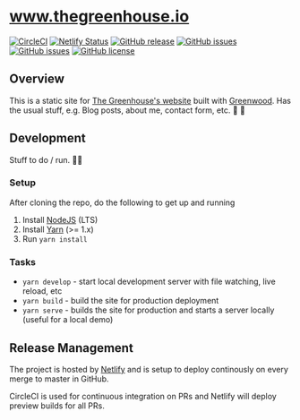 # www.thegreenhouse.io
[![CircleCI](https://circleci.com/gh/thegreenhouseio/www.thegreenhouse.io/tree/master.svg?style=svg)](https://circleci.com/gh/thegreenhouseio/www.thegreenhouse.io/tree/master)
[![Netlify Status](https://api.netlify.com/api/v1/badges/2c9b7dc5-c01a-43eb-86a4-094f7720e2fd/deploy-status)](https://app.netlify.com/sites/silly-snyder-ece0b2/deploys)
[![GitHub release](https://img.shields.io/github/tag/ProjectEvergreen/greenwood.svg)](https://github.com/ProjectEvergreen/greenwood/tags)
[![GitHub issues](https://img.shields.io/github/issues-raw/ProjectEvergreen/greenwood.svg)](https://github.com/ProjectEvergreen/greenwood/issues)
[![GitHub issues](https://img.shields.io/github/issues-pr-raw/ProjectEvergreen/greenwood.svg)](https://github.com/ProjectEvergreen/greenwood/issues)
[![GitHub license](https://img.shields.io/badge/license-MIT-blue.svg)](https://raw.githubusercontent.com/ProjectEvergreen/greenwood/master/LICENSE.md)


## Overview
This is a static site for [The Greenhouse's website](https://www.thegreenhouse.io) built with [Greenwood](https://www.greenwoodjs.io/).  Has the usual stuff, e.g. Blog posts, about me, contact form, etc.  🌟 💯

## Development
Stuff to do / run. 🏃‍♂️

### Setup
After cloning the repo, do the following to get up and running
1. Install [NodeJS](https://nodejs.org/en/) (LTS)
1. Install [Yarn](https://yarnpkg.com/en/) (>= 1.x)
1. Run `yarn install`

### Tasks
- `yarn develop` - start local development server with file watching, live reload, etc
- `yarn build` - build the site for production deployment
- `yarn serve` - builds the site for production and starts a server locally (useful for a local demo)

## Release Management
The project is hosted by [Netlify](https://www.netlify.com/) and is setup to deploy continously on every merge to master in GitHub.

CircleCI is used for continuous integration on PRs and Netlify will deploy preview builds for all PRs.